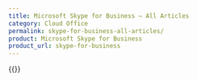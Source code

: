 ```yaml
---
title: Microsoft Skype for Business – All Articles
category: Cloud Office
permalink: skype-for-business-all-articles/
product: Microsoft Skype for Business
product_url: skype-for-business
---
```



{{<list product_url="skype-for-business">}}
